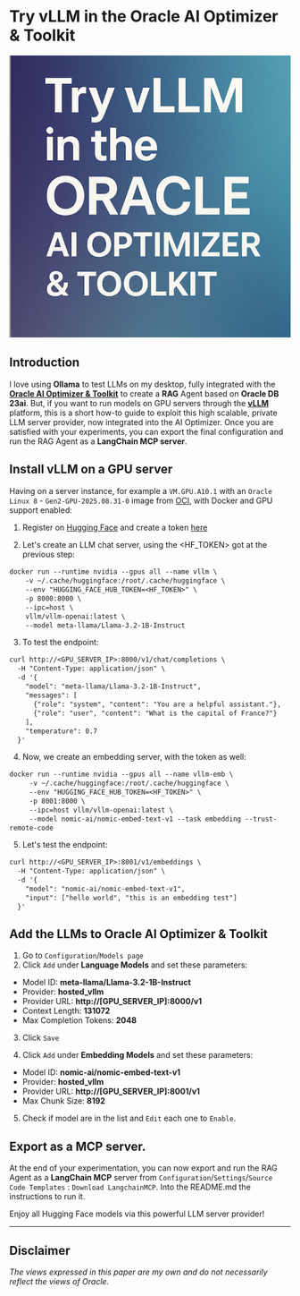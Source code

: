 # Try vLLM in the Oracle AI Optimizer & Toolkit 

![vllm setup](images/vllm.png)

## Introduction  

I love using **Ollama** to test LLMs on my desktop, fully integrated with the [**Oracle AI Optimizer & Toolkit**](https://github.com/oracle/ai-optimizer) to create a **RAG** Agent based on **Oracle DB 23ai**. 
But, if you want to run models on GPU servers through the **[vLLM](https://github.com/vllm-project/vllm)** platform, this is a short how-to guide to exploit this high scalable, private LLM server provider, now integrated into the AI Optimizer. Once you are satisfied with your experiments, you can export the final configuration and run the RAG Agent as a **LangChain MCP server**.

## Install vLLM on a GPU server

Having on a server instance, for example a `VM.GPU.A10.1` with an `Oracle Linux 8` - `Gen2-GPU-2025.08.31-0` image from [OCI](https://cloud.oracle.com/), with Docker and GPU support enabled:

1. Register on [Hugging Face](https://huggingface.co/) and create a token [here](https://huggingface.co/settings/tokens)

2. Let's create an LLM chat server, using the <HF_TOKEN> got at the previous step:

```shell
docker run --runtime nvidia --gpus all --name vllm \
    -v ~/.cache/huggingface:/root/.cache/huggingface \
    --env "HUGGING_FACE_HUB_TOKEN=<HF_TOKEN>" \
    -p 8000:8000 \
    --ipc=host \
    vllm/vllm-openai:latest \
    --model meta-llama/Llama-3.2-1B-Instruct
```
3. To test the endpoint:

```shell
curl http://<GPU_SERVER_IP>:8000/v1/chat/completions \
  -H "Content-Type: application/json" \
  -d '{
    "model": "meta-llama/Llama-3.2-1B-Instruct",
    "messages": [
      {"role": "system", "content": "You are a helpful assistant."},
      {"role": "user", "content": "What is the capital of France?"}
    ],
    "temperature": 0.7
  }'
```

4. Now, we create an embedding server, with the token as well:

```shell
docker run --runtime nvidia --gpus all --name vllm-emb \
     -v ~/.cache/huggingface:/root/.cache/huggingface \
     --env "HUGGING_FACE_HUB_TOKEN=<HF_TOKEN>" \
     -p 8001:8000 \
     --ipc=host vllm/vllm-openai:latest \
     --model nomic-ai/nomic-embed-text-v1 --task embedding --trust-remote-code
```

5. Let's test the endpoint:
```shell
curl http://<GPU_SERVER_IP>:8001/v1/embeddings \
  -H "Content-Type: application/json" \
  -d '{
    "model": "nomic-ai/nomic-embed-text-v1",
    "input": ["hello world", "this is an embedding test"]
  }'
```

## Add the LLMs to Oracle AI Optimizer & Toolkit

1. Go to `Configuration`/`Models page`
2. Click `Add` under **Language Models** and set these parameters:

- Model ID: **meta-llama/Llama-3.2-1B-Instruct**
- Provider: **hosted_vllm**
- Provider URL: **http://[GPU_SERVER_IP]:8000/v1**
- Context Length: **131072**
- Max Completion Tokens: **2048**

3. Click `Save`

4. Click `Add` under **Embedding Models** and set these parameters:

- Model ID: **nomic-ai/nomic-embed-text-v1**
- Provider: **hosted_vllm**
- Provider URL: **http://[GPU_SERVER_IP]:8001/v1**
- Max Chunk Size: **8192**

5. Check if model are in the list and `Edit` each one to `Enable`.

## Export as a MCP server.
At the end of your experimentation, you can now export and run the RAG Agent as a **LangChain MCP** server from `Configuration`/`Settings`/`Source Code Templates` : `Download LangchainMCP`. Into the README.md the instructions to run it.

Enjoy all Hugging Face models via this powerful LLM server provider!


---

## Disclaimer
*The views expressed in this paper are my own and do not necessarily reflect the views of Oracle.*


